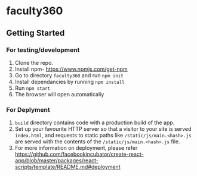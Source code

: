 # faculty360
## Getting Started
### For testing/development
1. Clone the repo.
2. Install npm- https://www.npmjs.com/get-npm
3. Go to directory `faculty360` and run ```npm init```
4. Install dependancies by running ```npm install```
5. Run ```npm start``` 
6. The browser will open automatically

### For Deplyment
1. `build` directory contains code with a production build of the app.
2. Set up your favourite HTTP server so that a visitor to your site is served `index.html`, and requests to static paths like `/static/js/main.<hash>.js` are served with the contents of the `/static/js/main.<hash>.js` file.
3. For more information on deployment, please refer https://github.com/facebookincubator/create-react-app/blob/master/packages/react-scripts/template/README.md#deployment

